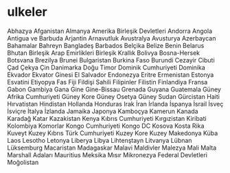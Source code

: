 # ulkeler
Abhazya
Afganistan
Almanya
Amerika Birleşik Devletleri
Andorra
Angola
Antigua ve Barbuda
Arjantin
Arnavutluk
Avustralya
Avusturya
Azerbaycan
Bahamalar
Bahreyn
Bangladeş
Barbados
Belçika
Belize
Benin
Belarus
Bhutan
Birleşik Arap Emirlikleri
Birleşik Krallık
Bolivya
Bosna-Hersek
Botsvana
Brezilya
Brunei
Bulgaristan
Burkina Faso
Burundi
Cezayir
Cibuti
Çad
Çekya
Çin
Danimarka
Doğu Timor
Dominik Cumhuriyeti
Dominika
Ekvador
Ekvator Ginesi
El Salvador
Endonezya
Eritre
Ermenistan
Estonya
Esvatini
Etiyopya
Fas
Fiji
Fildişi Sahili
Filipinler
Filistin
Finlandiya
Fransa
Gabon
Gambiya
Gana
Gine
Gine-Bissau
Grenada
Guyana
Guatemala
Güney Afrika Cumhuriyeti
Güney Kore
Güney Osetya
Güney Sudan
Gürcistan
Haiti
Hırvatistan
Hindistan
Hollanda
Honduras
Irak
İran
İrlanda
İspanya
İsrail
İsveç
İsviçre
İtalya
İzlanda
Jamaika
Japonya
Kamboçya
Kamerun
Kanada
Karadağ
Katar
Kazakistan
Kenya
Kıbrıs Cumhuriyeti
Kırgızistan
Kiribati
Kolombiya
Komorlar
Kongo Cumhuriyeti
Kongo DC
Kosova
Kosta Rika
Kuveyt
Kuzey Kıbrıs Türk Cumhuriyeti
Kuzey Kore
Kuzey Makedonya
Küba
Laos
Lesotho
Letonya
Liberya
Libya
Lihtenştayn
Litvanya
Lübnan
Lüksemburg
Macaristan
Madagaskar
Malavi
Maldivler
Malezya
Mali
Malta
Marshall Adaları
Mauritius
Meksika
Mısır
Mikronezya Federal Devletleri
Moğolistan
